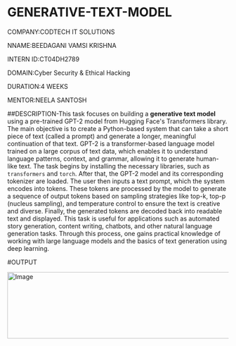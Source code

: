 # GENERATIVE-TEXT-MODEL

COMPANY:CODTECH IT SOLUTIONS

NNAME:BEEDAGANI VAMSI KRISHNA

INTERN ID:CT04DH2789

DOMAIN:Cyber Security & Ethical Hacking 

DURATION:4 WEEKS

MENTOR:NEELA SANTOSH

##DESCRIPTION-This task focuses on building a **generative text model** using a pre-trained GPT-2 model from Hugging Face's Transformers library. The main objective is to create a Python-based system that can take a short piece of text (called a prompt) and generate a longer, meaningful continuation of that text. GPT-2 is a transformer-based language model trained on a large corpus of text data, which enables it to understand language patterns, context, and grammar, allowing it to generate human-like text. The task begins by installing the necessary libraries, such as `transformers` and `torch`. After that, the GPT-2 model and its corresponding tokenizer are loaded. The user then inputs a text prompt, which the system encodes into tokens. These tokens are processed by the model to generate a sequence of output tokens based on sampling strategies like top-k, top-p (nucleus sampling), and temperature control to ensure the text is creative and diverse. Finally, the generated tokens are decoded back into readable text and displayed. This task is useful for applications such as automated story generation, content writing, chatbots, and other natural language generation tasks. Through this process, one gains practical knowledge of working with large language models and the basics of text generation using deep learning.

#OUTPUT

<img width="1719" height="151" alt="Image" src="https://github.com/user-attachments/assets/859f074d-ae81-431a-b894-531b09b72119" />
